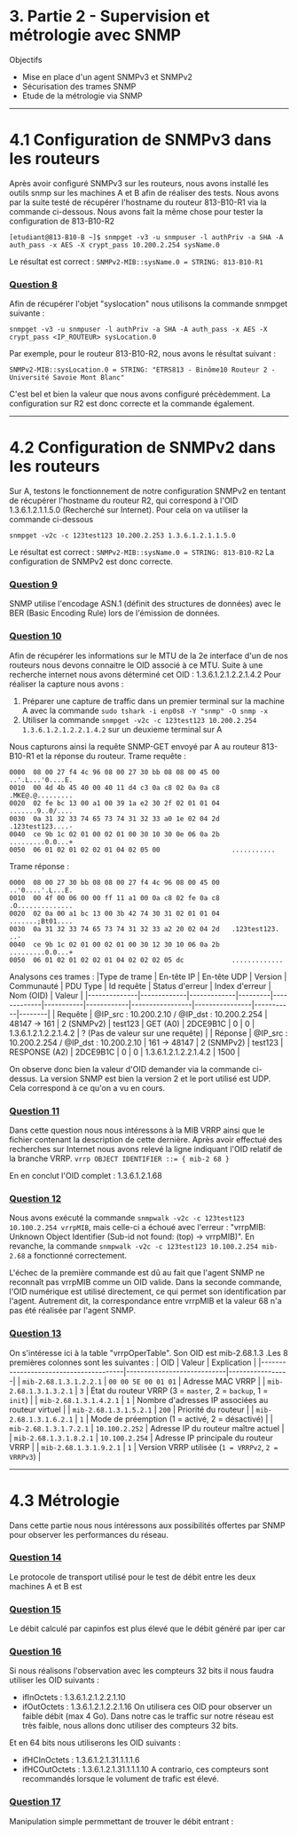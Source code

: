 # 3. Partie 2 - Supervision et métrologie avec SNMP
Objectifs
- Mise en place d'un agent SNMPv3 et SNMPv2
- Sécurisation des trames SNMP
- Etude de la métrologie via SNMP

**************************************************
# 4.1 Configuration de SNMPv3 dans les routeurs
Après avoir configuré SNMPv3 sur les routeurs, nous avons installé les outils snmp sur les machines A et B afin de réaliser des tests.
Nous avons par la suite testé de récupérer l'hostname du routeur 813-B10-R1 via la commande ci-dessous. Nous avons fait la même chose pour tester la configuration de 813-B10-R2
```
[etudiant@813-B10-B ~]$ snmpget -v3 -u snmpuser -l authPriv -a SHA -A auth_pass -x AES -X crypt_pass 10.200.2.254 sysName.0
```
Le résultat est correct : ``` SNMPv2-MIB::sysName.0 = STRING: 813-B10-R1 ```


### <u> Question 8 </u>
Afin de récupérer l'objet "syslocation" nous utilisons la commande snmpget suivante :
```
snmpget -v3 -u snmpuser -l authPriv -a SHA -A auth_pass -x AES -X crypt_pass <IP_ROUTEUR> sysLocation.0
```
Par exemple, pour le routeur 813-B10-R2, nous avons le résultat suivant :
```
SNMPv2-MIB::sysLocation.0 = STRING: "ETRS813 - Binôme10 Routeur 2 - Université Savoie Mont Blanc"
```
C'est bel et bien la valeur que nous avons configuré précèdemment. La configuration sur R2 est donc correcte et la commande également.

**************************************************
# 4.2 Configuration de SNMPv2 dans les routeurs
Sur A, testons le fonctionnement de notre configuration SNMPv2 en tentant de récupérer l'hostname du routeur R2, qui correspond à l'OID 1.3.6.1.2.1.1.5.0 (Recherché sur Internet).
Pour cela on va utiliser la commande ci-dessous
```
snmpget -v2c -c 123test123 10.200.2.253 1.3.6.1.2.1.1.5.0
```
Le résultat est correct : ``` SNMPv2-MIB::sysName.0 = STRING: 813-B10-R2 ```
La configuration de SNMPv2 est donc correcte.


### <u> Question 9 </u>
SNMP utilise l'encodage ASN.1 (définit des structures de données) avec le BER (Basic Encoding Rule) lors de l'émission de données.


### <u> Question 10 </u>
Afin de récupérer les informations sur le MTU de la 2e interface d'un de nos routeurs nous devons connaitre le OID associé à ce MTU. Suite à une recherche internet nous avons déterminé cet OID : 1.3.6.1.2.1.2.2.1.4.2
Pour réaliser la capture nous avons :
1) Préparer une capture de traffic dans un premier terminal sur la machine A avec la commande ``` sudo tshark -i enp0s8 -Y "snmp" -O snmp -x ```
2) Utiliser la commande ``` snmpget -v2c -c 123test123 10.200.2.254 1.3.6.1.2.1.2.2.1.4.2 ``` sur un deuxieme terminal sur A

Nous capturons ainsi la requête SNMP-GET envoyé par A au routeur 813-B10-R1 et la réponse du routeur.
Trame requête :
```
0000  08 00 27 f4 4c 96 08 00 27 30 bb 08 08 00 45 00   ..'.L...'0....E.
0010  00 4d 4b 45 40 00 40 11 d4 c3 0a c8 02 0a 0a c8   .MKE@.@.........
0020  02 fe bc 13 00 a1 00 39 1a e2 30 2f 02 01 01 04   .......9..0/....
0030  0a 31 32 33 74 65 73 74 31 32 33 a0 1e 02 04 2d   .123test123....-
0040  ce 9b 1c 02 01 00 02 01 00 30 10 30 0e 06 0a 2b   .........0.0...+
0050  06 01 02 01 02 02 01 04 02 05 00                  ...........
```

Trame réponse :
```
0000  08 00 27 30 bb 08 08 00 27 f4 4c 96 08 00 45 00   ..'0....'.L...E.
0010  00 4f 00 06 00 00 ff 11 a1 00 0a c8 02 fe 0a c8   .O..............
0020  02 0a 00 a1 bc 13 00 3b 42 74 30 31 02 01 01 04   .......;Bt01....
0030  0a 31 32 33 74 65 73 74 31 32 33 a2 20 02 04 2d   .123test123. ..-
0040  ce 9b 1c 02 01 00 02 01 00 30 12 30 10 06 0a 2b   .........0.0...+
0050  06 01 02 01 02 02 01 04 02 02 02 05 dc            .............
```

Analysons ces trames :
|Type de trame | En-tête IP  | En-tête UDP | Version | Communauté  | PDU Type  | Id requête | Status d'erreur | Index d'erreur | Nom (OID) | Valeur |
|--------------|-------------|-------------|---------|-------------|-----------|------------|-----------------|----------------|-----------|--------|
| Requête | @IP_src : 10.200.2.10 / @IP_dst : 10.200.2.254 | 48147 → 161 | 2 (SNMPv2) | test123 | GET (A0) | 2DCE9B1C | 0 | 0 | 1.3.6.1.2.1.2.2.1.4.2 | ? (Pas de valeur sur une requête) |
| Réponse | @IP_src : 10.200.2.254 / @IP_dst :  10.200.2.10 | 161 → 48147 | 2 (SNMPv2) | test123 | RESPONSE (A2) | 2DCE9B1C | 0 | 0 | 1.3.6.1.2.1.2.2.1.4.2 | 1500 |

On observe donc bien la valeur d'OID demander via la commande ci-dessus. La version SNMP est bien la version 2 et le port utilisé est UDP. Cela correspond à ce qu'on a vu en cours.

### <u> Question 11 </u>
Dans cette question nous nous intéressons à la MIB VRRP ainsi que le fichier contenant la description de cette dernière. Après avoir effectué des recherches sur Internet nous avons relevé la ligne indiquant l'OID relatif de la branche VRRP.
```vrrp OBJECT IDENTIFIER ::= { mib-2 68 }```

En en conclut l'OID complet : 1.3.6.1.2.1.68

### <u> Question 12 </u>
Nous avons exécuté la commande ```snmpwalk -v2c -c 123test123 10.100.2.254 vrrpMIB```, mais celle-ci a échoué avec l'erreur : "vrrpMIB: Unknown Object Identifier (Sub-id not found: (top) -> vrrpMIB)".
En revanche, la commande ```snmpwalk -v2c -c 123test123 10.100.2.254 mib-2.68``` a fonctionné correctement.

L'échec de la première commande est dû au fait que l'agent SNMP ne reconnaît pas vrrpMIB comme un OID valide. Dans la seconde commande, l'OID numérique est utilisé directement, ce qui permet son identification par l'agent. Autrement dit, la correspondance entre vrrpMIB et la valeur 68 n'a pas été réalisée par l'agent SNMP.

### <u> Question 13 </u>
On s'intéresse ici à la table "vrrpOperTable". Son OID est mib-2.68.1.3 .Les 8 premières colonnes sont les suivantes :
| OID                               | Valeur                 | Explication |
|---------------------------------------|----------------------------|-----------------|
| `mib-2.68.1.3.1.2.2.1`  | `00 00 5E 00 01 01`      | Adresse MAC VRRP |
| `mib-2.68.1.3.1.3.2.1`  | `3`                      | État du routeur VRRP (3 = `master`, 2 = `backup`, 1 = `init`) |
| `mib-2.68.1.3.1.4.2.1`  | `1`                      | Nombre d'adresses IP associées au routeur virtuel |
| `mib-2.68.1.3.1.5.2.1`  | `200`                    | Priorité du routeur |
| `mib-2.68.1.3.1.6.2.1`  | `1`                      | Mode de préemption (1 = activé, 2 = désactivé) |
| `mib-2.68.1.3.1.7.2.1`  | `10.100.2.252`           | Adresse IP du routeur maître actuel |
| `mib-2.68.1.3.1.8.2.1`  | `10.100.2.254`           | Adresse IP principale du routeur VRRP |
| `mib-2.68.1.3.1.9.2.1`  | `1`                      | Version VRRP utilisée (`1 = VRRPv2`, `2 = VRRPv3`) |


**************************************************
# 4.3 Métrologie
Dans cette partie nous nous intéressons aux possibilités offertes par SNMP pour observer les performances du réseau.

### <u> Question 14 </u>
Le protocole de transport utilisé pour le test de débit entre les deux machines A et B est ``` ```


### <u> Question 15 </u>
Le débit calculé par capinfos est plus élevé que le débit généré par iper car ``` ```


### <u> Question 16 </u>
Si nous réalisons l'observation avec les compteurs 32 bits il nous faudra utiliser les OID suivants :
- ifInOctets : 1.3.6.1.2.1.2.2.1.10
- ifOutOctets : 1.3.6.1.2.1.2.2.1.16
On utilisera ces OID pour observer un faible débit (max 4 Go). Dans notre cas le traffic sur notre réseau est très faible, nous allons donc utiliser des compteurs 32 bits.

Et en 64 bits nous utiliserons les OID suivants :
- ifHCInOctets : 1.3.6.1.2.1.31.1.1.1.6
- ifHCOutOctets : 1.3.6.1.2.1.31.1.1.1.10
A contrario, ces compteurs sont recommandés lorsque le volument de trafic est élevé.

### <u> Question 17 </u>
Manipulation simple permmettant de trouver le débit entrant :

